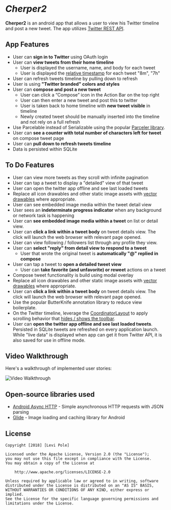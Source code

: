 # *Cherper2*

**Cherper2** is an android app that allows a user to view his Twitter timeline and post a new tweet. The app utilizes [Twitter REST API](https://dev.twitter.com/rest/public).

## App Features

* User can **sign in to Twitter** using OAuth login
* User can **view tweets from their home timeline**
  * User is displayed the username, name, and body for each tweet
  * User is displayed the [relative timestamp](https://gist.github.com/nesquena/f786232f5ef72f6e10a7) for each tweet "8m", "7h"
* User can refresh tweets timeline by pulling down to refresh
* User is using **"Twitter branded" colors and styles**
* User can **compose and post a new tweet**
  * User can click a “Compose” icon in the Action Bar on the top right
  * User can then enter a new tweet and post this to twitter
  * User is taken back to home timeline with **new tweet visible** in timeline
  * Newly created tweet should be manually inserted into the timeline and not rely on a full refresh 
* Use Parcelable instead of Serializable using the popular [Parceler library](http://guides.codepath.com/android/Using-Parceler).
* User can **see a counter with total number of characters left for tweet** on compose tweet page
* User can **pull down to refresh tweets timeline**
* Data is persisted within SQLite

## To Do Features

* User can view more tweets as they scroll with infinite pagination
* User can tap a tweet to display a "detailed" view of that tweet
* User can open the twitter app offline and see last loaded tweets
* Replace all icon drawables and other static image assets with [vector drawables](http://guides.codepath.com/android/Drawables#vector-drawables) where appropriate.
* User can see embedded image media within the tweet detail view
* User sees an **indeterminate progress indicator** when any background or network task is happening
* User can **see embedded image media within a tweet** on list or detail view.
* User can **click a link within a tweet body** on tweet details view. The click will launch the web browser with relevant page opened.
* User can view following / followers list through any profile they view.
* User can **select "reply" from detail view to respond to a tweet**
  * User that wrote the original tweet is **automatically "@" replied in compose**
* User can tap a tweet to **open a detailed tweet view**
  * User can **take favorite (and unfavorite) or reweet** actions on a tweet
* Compose tweet functionality is build using modal overlay
* Replace all icon drawables and other static image assets with [vector drawables](http://guides.codepath.com/android/Drawables#vector-drawables) where appropriate.
* User can **click a link within a tweet body** on tweet details view. The click will launch the web browser with relevant page opened.
* Use the popular ButterKnife annotation library to reduce view boilerplate.
* On the Twitter timeline, leverage the [CoordinatorLayout](http://guides.codepath.com/android/Handling-Scrolls-with-CoordinatorLayout#responding-to-scroll-events) to apply scrolling behavior that [hides / shows the toolbar](http://guides.codepath.com/android/Using-the-App-ToolBar#reacting-to-scroll).
* User can **open the twitter app offline and see last loaded tweets**. Persisted in SQLite tweets are refreshed on every application launch. While "live data" is displayed when app can get it from Twitter API, it is also saved for use in offline mode.

## Video Walkthrough

Here's a walkthrough of implemented user stories:

<img src='http://i.imgur.com/link/to/your/gif/file.gif' title='Video Walkthrough' width='' alt='Video Walkthrough' />

## Open-source libraries used

- [Android Async HTTP](https://github.com/loopj/android-async-http) - Simple asynchronous HTTP requests with JSON parsing
- [Glide](https://github.com/bumptech/glide) - Image loading and caching library for Android

## License

    Copyright [2018] [Levi Pole]

    Licensed under the Apache License, Version 2.0 (the "License");
    you may not use this file except in compliance with the License.
    You may obtain a copy of the License at

        http://www.apache.org/licenses/LICENSE-2.0

    Unless required by applicable law or agreed to in writing, software
    distributed under the License is distributed on an "AS IS" BASIS,
    WITHOUT WARRANTIES OR CONDITIONS OF ANY KIND, either express or implied.
    See the License for the specific language governing permissions and
    limitations under the License.
